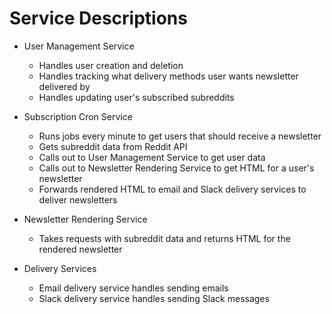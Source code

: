 # Service Descriptions

* User Management Service
  * Handles user creation and deletion
  * Handles tracking what delivery methods user wants newsletter delivered by
  * Handles updating user's subscribed subreddits
  
* Subscription Cron Service
  * Runs jobs every minute to get users that should receive a newsletter
  * Gets subreddit data from Reddit API
  * Calls out to User Management Service to get user data
  * Calls out to Newsletter Rendering Service to get HTML for a user's newsletter
  * Forwards rendered HTML to email and Slack delivery services to deliver newsletters
  
* Newsletter Rendering Service
  * Takes requests with subreddit data and returns HTML for the rendered newsletter
  
* Delivery Services
  * Email delivery service handles sending emails
  * Slack delivery service handles sending Slack messages
